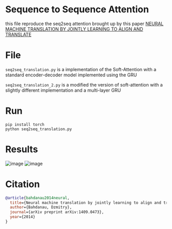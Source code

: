 # Sequence to Sequence Attention
this file reproduce the seq2seq attention brought up by this paper [NEURAL MACHINE TRANSLATION BY JOINTLY LEARNING TO ALIGN AND TRANSLATE](https://peerj.com/articles/cs-2607/code.zip)


# File
`seq2seq_translation.py` is a implementation of the Soft-Attention with a standard encoder-decoder model implemented using the GRU

`seq2seq_translation_2.py` is a modified the version of soft-attention with a slightly different implementation and a multi-layer GRU
# Run
```shell
pip install torch
python seq2seq_translation.py
```


# Results
![image](https://github.com/user-attachments/assets/29ed9470-ebbe-4ba9-b869-76042ebca124)
![image](https://github.com/user-attachments/assets/ed0fe54d-50a1-41d3-b558-e0538db83902)


# Citation
```bibtex
@article{bahdanau2014neural,
  title={Neural machine translation by jointly learning to align and translate},
  author={Bahdanau, Dzmitry},
  journal={arXiv preprint arXiv:1409.0473},
  year={2014}
}
```
